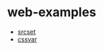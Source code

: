 # web-examples

- [srcset](https://tlylt.github.io/web-examples/srcset.html)
- [cssvar](https://tlylt.github.io/web-examples/cssvar/index.html)
